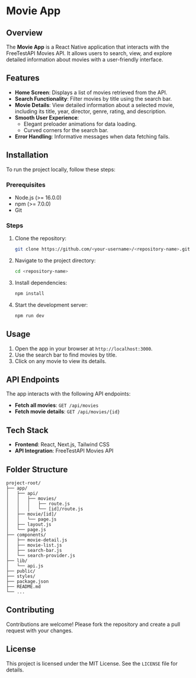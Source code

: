 # Movie App

## Overview
The **Movie App** is a React Native application that interacts with the FreeTestAPI Movies API. It allows users to search, view, and explore detailed information about movies with a user-friendly interface.

## Features
- **Home Screen**: Displays a list of movies retrieved from the API.
- **Search Functionality**: Filter movies by title using the search bar.
- **Movie Details**: View detailed information about a selected movie, including its title, year, director, genre, rating, and description.
- **Smooth User Experience**:
  - Elegant preloader animations for data loading.
  - Curved corners for the search bar.
- **Error Handling**: Informative messages when data fetching fails.

## Installation
To run the project locally, follow these steps:

### Prerequisites
- Node.js (>= 16.0.0)
- npm (>= 7.0.0)
- Git

### Steps
1. Clone the repository:
   ```bash
   git clone https://github.com/<your-username>/<repository-name>.git
   ```
2. Navigate to the project directory:
   ```bash
   cd <repository-name>
   ```
3. Install dependencies:
   ```bash
   npm install
   ```
4. Start the development server:
   ```bash
   npm run dev
   ```

## Usage
1. Open the app in your browser at `http://localhost:3000`.
2. Use the search bar to find movies by title.
3. Click on any movie to view its details.

## API Endpoints
The app interacts with the following API endpoints:
- **Fetch all movies**: `GET /api/movies`
- **Fetch movie details**: `GET /api/movies/{id}`

## Tech Stack
- **Frontend**: React, Next.js, Tailwind CSS
- **API Integration**: FreeTestAPI Movies API

## Folder Structure
```
project-root/
├── app/
│   ├── api/
│   │   ├── movies/
│   │   │   ├── route.js
│   │   │   └── [id]/route.js
│   ├── movie/[id]/
│   │   └── page.js
│   ├── layout.js
│   └── page.js
├── components/
│   ├── movie-detail.js
│   ├── movie-list.js
│   ├── search-bar.js
│   └── search-provider.js
├── lib/
│   └── api.js
├── public/
├── styles/
├── package.json
├── README.md
└── ...
```

## Contributing
Contributions are welcome! Please fork the repository and create a pull request with your changes.

## License
This project is licensed under the MIT License. See the `LICENSE` file for details.
